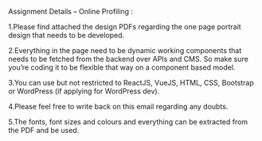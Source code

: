 Assignment Details – Online Profiling : 
 
1.Please find attached the design PDFs regarding the one page portrait design that needs to be developed.

2.Everything in the page need to be dynamic working components that needs to be fetched from the backend over APIs and CMS. So make sure you’re coding it to be flexible that way on a component based model.

3.You can use but not restricted to ReactJS, VueJS, HTML, CSS, Bootstrap or WordPress (if applying for WordPress dev).


4.Please feel free to write back on this email regarding any doubts.

5.The fonts, font sizes and colours and everything can be extracted from the PDF and be used.
